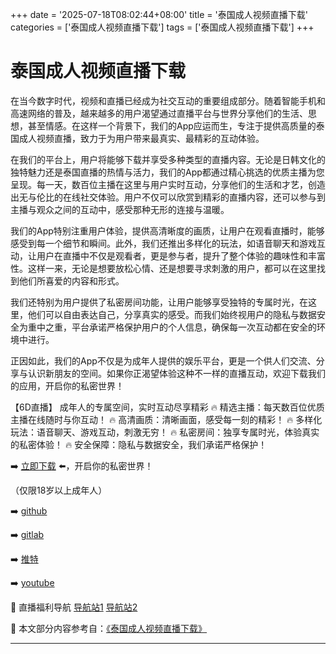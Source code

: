 +++
date = '2025-07-18T08:02:44+08:00'
title = '泰国成人视频直播下载'
categories = ['泰国成人视频直播下载']
tags = ['泰国成人视频直播下载']
+++

# 泰国成人视频直播下载

在当今数字时代，视频和直播已经成为社交互动的重要组成部分。随着智能手机和高速网络的普及，越来越多的用户渴望通过直播平台与世界分享他们的生活、思想，甚至情感。在这样一个背景下，我们的App应运而生，专注于提供高质量的泰国成人视频直播，致力于为用户带来最真实、最精彩的互动体验。

在我们的平台上，用户将能够下载并享受多种类型的直播内容。无论是日韩文化的独特魅力还是泰国直播的热情与活力，我们的App都通过精心挑选的优质主播为您呈现。每一天，数百位主播在这里与用户实时互动，分享他们的生活和才艺，创造出无与伦比的在线社交体验。用户不仅可以欣赏到精彩的直播内容，还可以参与到主播与观众之间的互动中，感受那种无形的连接与温暖。

我们的App特别注重用户体验，提供高清晰度的画质，让用户在观看直播时，能够感受到每一个细节和瞬间。此外，我们还推出多样化的玩法，如语音聊天和游戏互动，让用户在直播中不仅是观看者，更是参与者，提升了整个体验的趣味性和丰富性。这样一来，无论是想要放松心情、还是想要寻求刺激的用户，都可以在这里找到他们所喜爱的内容和形式。

我们还特别为用户提供了私密房间功能，让用户能够享受独特的专属时光，在这里，他们可以自由表达自己，分享真实的感受。而我们始终视用户的隐私与数据安全为重中之重，平台承诺严格保护用户的个人信息，确保每一次互动都在安全的环境中进行。

正因如此，我们的App不仅是为成年人提供的娱乐平台，更是一个供人们交流、分享与认识新朋友的空间。如果你正渴望体验这种不一样的直播互动，欢迎下载我们的应用，开启你的私密世界！

【6D直播】
成年人的专属空间，实时互动尽享精彩
🔥 精选主播：每天数百位优质主播在线随时与你互动！
🔥 高清画质：清晰画面，感受每一刻的精彩！
🔥 多样化玩法：语音聊天、游戏互动，刺激无穷！
🔥 私密房间：独享专属时光，体验真实的私密体验！
🔥 安全保障：隐私与数据安全，我们承诺严格保护！

➡️ [立即下载](https://down123.s3.ap-east-1.amazonaws.com/down/down.html?channelCode=blog) ⬅️，开启你的私密世界！

（仅限18岁以上成年人）

➡️ [github](https://aldult-live.github.io/)

➡️ [gitlab](https://seo-09598d.gitlab.io/)

➡️ [推特](https://x.com/wegame33)

➡️ [youtube](https://www.youtube.com/@6Dlive)

🔞 直播福利导航 [导航站1](https://webstack-86085a.gitlab.io/) [导航站2](https://onlygit123-2.github.io/)


📘 本文部分内容参考自：[《泰国成人视频直播下载》](https://github.com/caoliu123321/caoliu)

---
